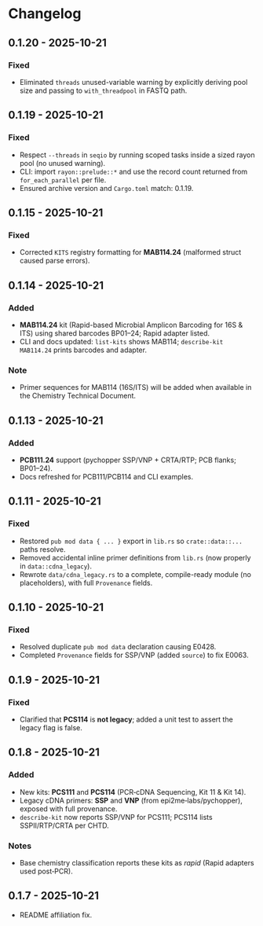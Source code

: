 # Changelog


## 0.1.20 - 2025-10-21
### Fixed
- Eliminated `threads` unused-variable warning by explicitly deriving pool size and passing to `with_threadpool` in FASTQ path.


## 0.1.19 - 2025-10-21
### Fixed
- Respect `--threads` in `seqio` by running scoped tasks inside a sized rayon pool (no unused warning).
- CLI: import `rayon::prelude::*` and use the record count returned from `for_each_parallel` per file.
- Ensured archive version and `Cargo.toml` match: 0.1.19.


## 0.1.15 - 2025-10-21
### Fixed
- Corrected `KITS` registry formatting for **MAB114.24** (malformed struct caused parse errors).


## 0.1.14 - 2025-10-21
### Added
- **MAB114.24** kit (Rapid-based Microbial Amplicon Barcoding for 16S & ITS) using shared barcodes BP01–24; Rapid adapter listed.
- CLI and docs updated: `list-kits` shows MAB114; `describe-kit MAB114.24` prints barcodes and adapter.
### Note
- Primer sequences for MAB114 (16S/ITS) will be added when available in the Chemistry Technical Document.


## 0.1.13 - 2025-10-21
### Added
- **PCB111.24** support (pychopper SSP/VNP + CRTA/RTP; PCB flanks; BP01–24).
- Docs refreshed for PCB111/PCB114 and CLI examples.


## 0.1.11 - 2025-10-21
### Fixed
- Restored `pub mod data { ... }` export in `lib.rs` so `crate::data::...` paths resolve.
- Removed accidental inline primer definitions from `lib.rs` (now properly in `data::cdna_legacy`).
- Rewrote `data/cdna_legacy.rs` to a complete, compile-ready module (no placeholders), with full `Provenance` fields.


## 0.1.10 - 2025-10-21
### Fixed
- Resolved duplicate `pub mod data` declaration causing E0428.
- Completed `Provenance` fields for SSP/VNP (added `source`) to fix E0063.


## 0.1.9 - 2025-10-21
### Fixed
- Clarified that **PCS114** is **not legacy**; added a unit test to assert the legacy flag is false.

## 0.1.8 - 2025-10-21
### Added
- New kits: **PCS111** and **PCS114** (PCR‑cDNA Sequencing, Kit 11 & Kit 14).
- Legacy cDNA primers: **SSP** and **VNP** (from epi2me‑labs/pychopper), exposed with full provenance.
- `describe-kit` now reports SSP/VNP for PCS111; PCS114 lists SSPII/RTP/CRTA per CHTD.

### Notes
- Base chemistry classification reports these kits as *rapid* (Rapid adapters used post‑PCR).

## 0.1.7 - 2025-10-21
- README affiliation fix.
